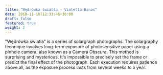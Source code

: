 ```yaml
---
title: "Wędrówka światła - Violetta Banas"
date: 2018-11-18T12:33:46+10:00
draft: false
featured: true
weight: 2
---
```

"Wędrówka światła" is a series of solargraph photographs. The solargraphy technique involves long-term exposure of photosensitive paper using a pinhole camera, also known as a Camera Obscura. This method is surprising and mysterious. It's impossible to precisely set the frame or predict the final effect of the photograph. Each execution requires patience above all, as the exposure process lasts from several weeks to a year.